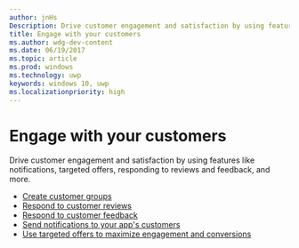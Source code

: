 ```yaml
---
author: jnHs
Description: Drive customer engagement and satisfaction by using features like notifications, targeted offers, responding to reviews and feedback, and more.
title: Engage with your customers
ms.author: wdg-dev-content
ms.date: 06/19/2017
ms.topic: article
ms.prod: windows
ms.technology: uwp
keywords: windows 10, uwp
ms.localizationpriority: high
---
```


# Engage with your customers

Drive customer engagement and satisfaction by using features like notifications, targeted offers, responding to reviews and feedback, and more.

-   [Create customer groups](create-customer-groups.md)
-   [Respond to customer reviews](respond-to-customer-reviews.md)
-   [Respond to customer feedback](respond-to-customer-feedback.md)
-   [Send notifications to your app's customers](send-push-notifications-to-your-apps-customers.md)
-   [Use targeted offers to maximize engagement and conversions](use-targeted-offers-to-maximize-engagement-and-conversions.md)

 
